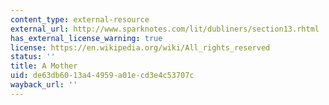 ```yaml
---
content_type: external-resource
external_url: http://www.sparknotes.com/lit/dubliners/section13.rhtml
has_external_license_warning: true
license: https://en.wikipedia.org/wiki/All_rights_reserved
status: ''
title: A Mother
uid: de63db60-13a4-4959-a01e-cd3e4c53707c
wayback_url: ''
---
```

